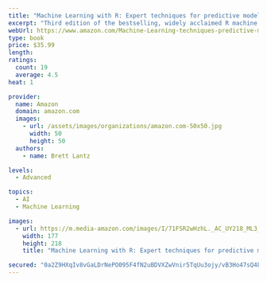```yaml
---
title: "Machine Learning with R: Expert techniques for predictive modeling, 3rd Edition"
excerpt: "Third edition of the bestselling, widely acclaimed R machine learning book, updated and improved for R 3.6 and beyond"
webUrl: https://www.amazon.com/Machine-Learning-techniques-predictive-modeling/dp/1788295862/
type: book
price: $35.99
length: 
ratings:
  count: 19
  average: 4.5
heat: 1

provider:
  name: Amazon
  domain: amazon.com
  images:
    - url: /assets/images/organizations/amazon.com-50x50.jpg
      width: 50
      height: 50
  authors:
    - name: Brett Lantz

levels:
  - Advanced

topics:
  - AI
  - Machine Learning

images:
  - url: https://m.media-amazon.com/images/I/71FSR2wHzhL._AC_UY218_ML3_.jpg
    width: 177
    height: 218
    title: "Machine Learning with R: Expert techniques for predictive modeling, 3rd Edition"

secured: "0a2Z9HXqIv8vGaLDrNePO095F4fN2uBDVXZwVnir5TqUu3ojy/vB3Ho47sQ4Led7Yoo7ZB+IT64b0nKimRipqGTe+d+K9/KEAtf97wOHzbH5EATLCUYlaoe+CH4QexNrnf6tJs1GA4Kw4jXltsR23pgdeVkAkjbmXB457+gtt1x9EQTtfuMxxScjVPHtzjHiqp+MaHo/SZgJPo+ZDu9e3U1eNL4menc/aeR1Uskkp82qZ7KXtWg724TFZiW5lPq56S7c28rJKEaMjrrR30/t9A==;75rXwAybY770fY2LmNvxEw=="
---
```



